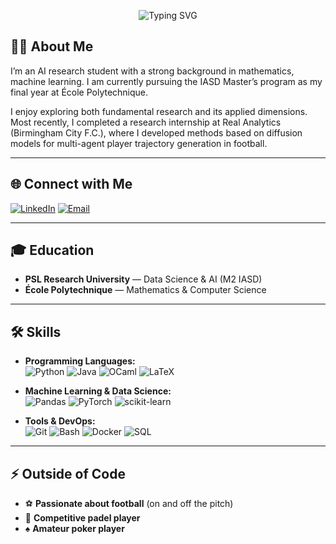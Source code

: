 <p align="center">
  <img src="https://readme-typing-svg.demolab.com?font=Fira+Code&size=28&duration=4000&pause=1000&color=FF5733&center=true&vCenter=true&width=550&lines=👋+Hi%2C+I'm+Mohamed+Aloulou;Welcome+to+my+GitHub+Profile!" alt="Typing SVG" />
</p>

## 👨‍💻 About Me  
I’m an AI research student with a strong background in mathematics, machine learning.
I am currently pursuing the IASD Master’s program as my final year at École Polytechnique.

I enjoy exploring both fundamental research and its applied dimensions.
Most recently, I completed a research internship at Real Analytics (Birmingham City F.C.), where I developed methods based on diffusion models for multi-agent player trajectory generation in football.




---

## 🌐 Connect with Me  

[![LinkedIn](https://img.shields.io/badge/LinkedIn-0A66C2?logo=linkedin&logoColor=white)](https://www.linkedin.com/in/mohamed-aloulou/)
[![Email](https://img.shields.io/badge/Email-D14836?logo=gmail&logoColor=white)](mailto:mohamed.aloulou@polytechnique.edu)

---

## 🎓 Education  
- **PSL Research University** — Data Science & AI (M2 IASD)
- **École Polytechnique** — Mathematics & Computer Science  

---

## 🛠 Skills  

- **Programming Languages:**  
![Python](https://img.shields.io/badge/Python-3776AB?logo=python&logoColor=white)
![Java](https://img.shields.io/badge/Java-007396?logo=java&logoColor=white)
![OCaml](https://img.shields.io/badge/OCaml-EC6813?logo=ocaml&logoColor=white)
![LaTeX](https://img.shields.io/badge/LaTeX-3D6117?logoColor=white)


- **Machine Learning & Data Science:**  
  ![Pandas](https://img.shields.io/badge/Pandas-150458?logo=pandas&logoColor=white)
  ![PyTorch](https://img.shields.io/badge/PyTorch-EE4C2C?logo=pytorch&logoColor=white)
  ![scikit-learn](https://img.shields.io/badge/scikit--learn-F7931E?logo=scikitlearn&logoColor=white)

- **Tools & DevOps:**  
![Git](https://img.shields.io/badge/Git-F05032?logo=git&logoColor=white)
![Bash](https://img.shields.io/badge/Bash-4EAA25?logo=gnubash&logoColor=white)
![Docker](https://img.shields.io/badge/Docker-2496ED?logo=docker&logoColor=white)
![SQL](https://img.shields.io/badge/SQL-4479A1?logoColor=white)

---

## ⚡ Outside of Code  
- ⚽ **Passionate about football** (on and off the pitch)  
- 🎾 **Competitive padel player**  
- ♠️ **Amateur poker player**  

